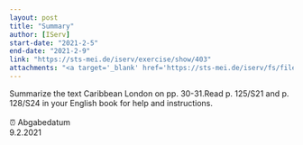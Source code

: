 ```yaml
---
layout: post
title: "Summary"
author: [IServ]
start-date: "2021-2-5"
end-date: "2021-2-9"
link: "https://sts-mei.de/iserv/exercise/show/403"
attachments: "<a target='_blank' href='https://sts-mei.de/iserv/fs/file/exercise-dl/6742/Style%20Sheet%20Summary%20Writing%20.pdf'>Style_Sheet_Summary_Writing_.pdf</a><br> <a target='_blank' href='https://sts-mei.de/iserv/fs/file/exercise-dl/6741/Summary%20.pdf'>Summary_.pdf</a><br> <a target='_blank' href='https://sts-mei.de/iserv/fs/file/exercise-dl/6743/Writing%20a%20summary%20Checklist.pdf'>Writing_a_summary_Checklist.pdf</a><br> <a target='_blank' href='https://sts-mei.de/iserv/fs/file/exercise-dl/6269/Carribean%20London%20-%2005.02.2021.pdf'>Carribean_London_-_05.02.2021.pdf</a><br> "
---
```

Summarize the text Caribbean London on pp. 30-31.Read p. 125/S21 and p. 128/S24 in your English book for help and instructions. <br><br> ⏰ Abgabedatum <br>9.2.2021